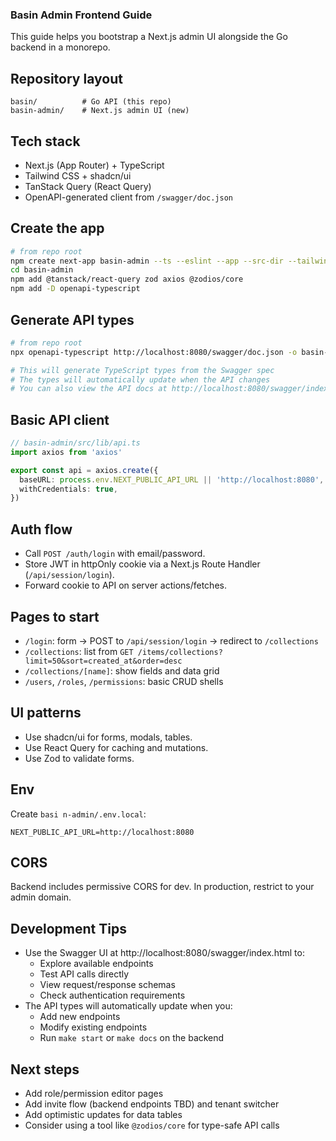 ### Basin Admin Frontend Guide

This guide helps you bootstrap a Next.js admin UI alongside the Go backend in a monorepo.

## Repository layout

```
basin/          # Go API (this repo)
basin-admin/    # Next.js admin UI (new)
```

## Tech stack
- Next.js (App Router) + TypeScript
- Tailwind CSS + shadcn/ui
- TanStack Query (React Query)
- OpenAPI-generated client from `/swagger/doc.json`

## Create the app
```bash
# from repo root
npm create next-app basin-admin --ts --eslint --app --src-dir --tailwind
cd basin-admin
npm add @tanstack/react-query zod axios @zodios/core
npm add -D openapi-typescript
```

## Generate API types
```bash
# from repo root
npx openapi-typescript http://localhost:8080/swagger/doc.json -o basin-admin/src/lib/api-types.ts

# This will generate TypeScript types from the Swagger spec
# The types will automatically update when the API changes
# You can also view the API docs at http://localhost:8080/swagger/index.html
```

## Basic API client
```ts
// basin-admin/src/lib/api.ts
import axios from 'axios'

export const api = axios.create({
  baseURL: process.env.NEXT_PUBLIC_API_URL || 'http://localhost:8080',
  withCredentials: true,
})
```

## Auth flow
- Call `POST /auth/login` with email/password.
- Store JWT in httpOnly cookie via a Next.js Route Handler (`/api/session/login`).
- Forward cookie to API on server actions/fetches.

## Pages to start
- `/login`: form → POST to `/api/session/login` → redirect to `/collections`
- `/collections`: list from `GET /items/collections?limit=50&sort=created_at&order=desc`
- `/collections/[name]`: show fields and data grid
- `/users`, `/roles`, `/permissions`: basic CRUD shells

## UI patterns
- Use shadcn/ui for forms, modals, tables.
- Use React Query for caching and mutations.
- Use Zod to validate forms.

## Env
Create `basi n-admin/.env.local`:
```
NEXT_PUBLIC_API_URL=http://localhost:8080
```

## CORS
Backend includes permissive CORS for dev. In production, restrict to your admin domain.

## Development Tips
- Use the Swagger UI at http://localhost:8080/swagger/index.html to:
  - Explore available endpoints
  - Test API calls directly
  - View request/response schemas
  - Check authentication requirements
- The API types will automatically update when you:
  - Add new endpoints
  - Modify existing endpoints
  - Run `make start` or `make docs` on the backend

## Next steps
- Add role/permission editor pages
- Add invite flow (backend endpoints TBD) and tenant switcher
- Add optimistic updates for data tables
- Consider using a tool like `@zodios/core` for type-safe API calls
